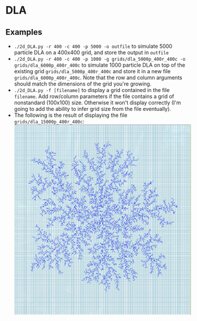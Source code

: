 # DLA

## Examples
* `./2d_DLA.py -r 400 -c 400 -p 5000 -o outfile` to simulate 5000 particle DLA on a 400x400 grid, and store the output in `outfile`
* `./2d_DLA.py -r 400 -c 400 -p 1000 -g grids/dla_5000p_400r_400c -o grids/dla_6000p_400r_400c` to simulate 1000 particle DLA on top of the existing grid `grids/dla_5000p_400r_400c` and store it in a new file `grids/dla_6000p_400r_400c`. Note that the row and column arguments should match the
    dimensions of the grid you're growing.
* `./2d_DLA.py -f [filename]` to display a grid contained in the file `filename`. Add row/column parameters if the file contains a grid of nonstandard (100x100) size. Otherwise it won't display correctly (I'm going to add the ability to infer grid size from the file eventually).
* The following is the result of displaying the file `grids/dla_15000p_400r_400c`:
![example](examples/15000p_400x400.PNG)
